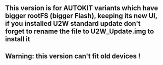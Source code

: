 ## This version is for AUTOKIT variants which have bigger rootFS (bigger Flash), keeping its new UI, if you installed U2W standard update don't forget to rename the file to U2W_Update.img to install it

## Warning: this version can't fit old devices !